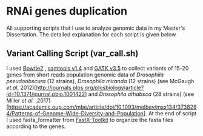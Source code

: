 # RNAi genes duplication

All supporting scripts that I use to analyze genomic data in my Master's Dissertation. 
The detailed explanation for each script is given below

## Variant Calling Script (var_call.sh)

I used [Bowtie2](http://bowtie-bio.sourceforge.net/bowtie2/index.shtml) , [samtools v1.4](http://samtools.sourceforge.net/) and [GATK v3.5](https://software.broadinstitute.org/gatk/) to collect variants of 15-20 genes from short reads population genomic data of *Drosophila pseudoobscura* (12 strains), *Drosophila miranda* (12 strains) (see McGaugh *et.al*, 2012)[http://journals.plos.org/plosbiology/article?id=10.1371/journal.pbio.1001422] and *Drosophila athabsca* (28 strains) (see Miller *et al.* ,2017)[https://academic.oup.com/mbe/article/doi/10.1093/molbev/msx134/3738284/Patterns-of-Genome-Wide-Diversity-and-Population]. At the end of script I used fasta_formatter from [FastX-Toolkit](http://hannonlab.cshl.edu/fastx_toolkit/) to organize the fasta files according to the genes.


